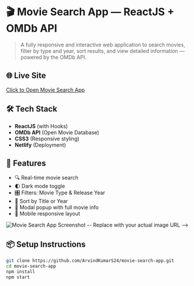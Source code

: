 # 🎬 Movie Search App — ReactJS + OMDb API

> A fully responsive and interactive web application to search movies, filter by type and year, sort results, and view detailed information — powered by the OMDb API.

## 🌐 Live Site
[Click to Open Movie Search App](https://arvind-movie-database-intership-task2.netlify.app/)

## 🛠 Tech Stack
- **ReactJS** (with Hooks)
- **OMDb API** (Open Movie Database)
- **CSS3** (Responsive styling)
- **Netlify** (Deployment)

## 🚀 Features
- 🔍 Real-time movie search
- 🌓 Dark mode toggle
- 🎛️ Filters: Movie Type & Release Year
- 🔄 Sort by Title or Year
- 💬 Modal popup with full movie info
- 📱 Mobile responsive layout



![Movie Search App Screenshot](https://raw.githubusercontent.com/ArvindKumarS24/movie-search-app/main/screenshots/batman-preview.png)
-- Replace with your actual image URL -->

## 📦 Setup Instructions
```bash
git clone https://github.com/ArvindKumarS24/movie-search-app.git
cd movie-search-app
npm install
npm start
